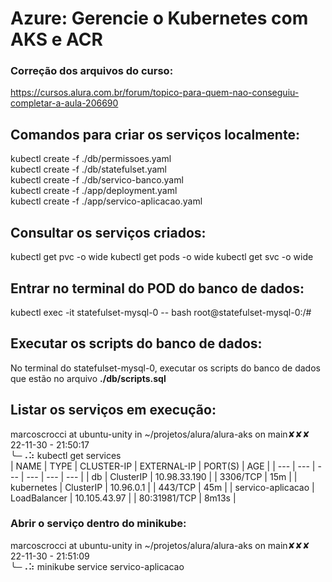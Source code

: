 # Azure: Gerencie o Kubernetes com AKS e ACR

### Correção dos arquivos do curso:
https://cursos.alura.com.br/forum/topico-para-quem-nao-conseguiu-completar-a-aula-206690


## Comandos para criar os serviços localmente:

kubectl create -f ./db/permissoes.yaml <br/>
kubectl create -f ./db/statefulset.yaml <br/>
kubectl create -f ./db/servico-banco.yaml <br/>
kubectl create -f ./app/deployment.yaml <br/>
kubectl create -f ./app/servico-aplicacao.yaml <br/> 

## Consultar os serviços criados:
kubectl get pvc -o wide
kubectl get pods -o wide
kubectl get svc -o wide

## Entrar no terminal do POD do banco de dados:
kubectl exec -it statefulset-mysql-0 -- bash
root@statefulset-mysql-0:/#

## Executar os scripts do banco de dados:
No terminal do statefulset-mysql-0, executar os scripts do banco de dados que estão no arquivo <b>./db/scripts.sql</b>

## Listar os serviços em execução:
marcoscrocci at ubuntu-unity in ~/projetos/alura/alura-aks on main✘✘✘ 22-11-30 - 21:50:17 <br/>
╰─⠠⠵ kubectl get services <br/>
| NAME | TYPE | CLUSTER-IP | EXTERNAL-IP | PORT(S) | AGE |
| --- | --- | --- | --- | --- | --- |
| db | ClusterIP | 10.98.33.190 | <none> | 3306/TCP | 15m |
| kubernetes | ClusterIP | 10.96.0.1 | <none> | 443/TCP | 45m |
| servico-aplicacao | LoadBalancer | 10.105.43.97 | <pending> | 80:31981/TCP | 8m13s |

### Abrir o serviço dentro do minikube:
marcoscrocci at ubuntu-unity in ~/projetos/alura/alura-aks on main✘✘✘ 22-11-30 - 21:51:09 <br/>
╰─⠠⠵ minikube service servico-aplicacao

